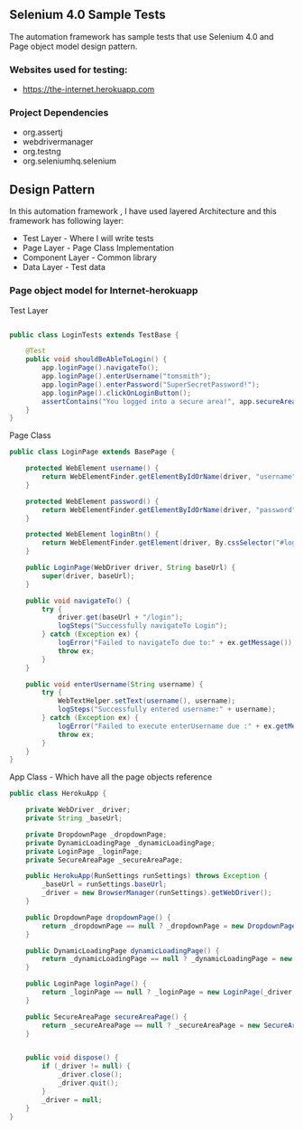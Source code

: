 ## Selenium 4.0 Sample Tests

The automation framework has sample tests that use Selenium 4.0 and Page object model design pattern.

### Websites used for testing:
- https://the-internet.herokuapp.com
### Project Dependencies
- org.assertj 
- webdrivermanager
- org.testng 
- org.seleniumhq.selenium 

## Design Pattern
In this automation framework , I have used layered Architecture and this framework has following layer:
- Test Layer - Where I will write tests
- Page Layer - Page Class Implementation 
- Component Layer - Common library 
- Data Layer - Test data 
### Page object model for Internet-herokuapp

Test Layer 

```java

public class LoginTests extends TestBase {

    @Test
    public void shouldBeAbleToLogin() {
        app.loginPage().navigateTo();
        app.loginPage().enterUsername("tomsmith");
        app.loginPage().enterPassword("SuperSecretPassword!");
        app.loginPage().clickOnLoginButton();
        assertContains("You logged into a secure area!", app.secureAreaPage().getFlashMessage());
    }
}
```

Page Class
```java
public class LoginPage extends BasePage {

    protected WebElement username() {
        return WebElementFinder.getElementByIdOrName(driver, "username", 30);
    }

    protected WebElement password() {
        return WebElementFinder.getElementByIdOrName(driver, "password", 30);
    }

    protected WebElement loginBtn() {
        return WebElementFinder.getElement(driver, By.cssSelector("#login > button"), 30);
    }

    public LoginPage(WebDriver driver, String baseUrl) {
        super(driver, baseUrl);
    }

    public void navigateTo() {
        try {
            driver.get(baseUrl + "/login");
            logSteps("Successfully navigateTo Login");
        } catch (Exception ex) {
            logError("Failed to navigateTo due to:" + ex.getMessage());
            throw ex;
        }
    }

    public void enterUsername(String username) {
        try {
            WebTextHelper.setText(username(), username);
            logSteps("Successfully entered username:" + username);
        } catch (Exception ex) {
            logError("Failed to execute enterUsername due :" + ex.getMessage());
            throw ex;
        }
    }
}
```

App Class - Which have all the page objects reference

```java
public class HerokuApp {

    private WebDriver _driver;
    private String _baseUrl;

    private DropdownPage _dropdownPage;
    private DynamicLoadingPage _dynamicLoadingPage;
    private LoginPage _loginPage;
    private SecureAreaPage _secureAreaPage;

    public HerokuApp(RunSettings runSettings) throws Exception {
        _baseUrl = runSettings.baseUrl;
        _driver = new BrowserManager(runSettings).getWebDriver();
    }

    public DropdownPage dropdownPage() {
        return _dropdownPage == null ? _dropdownPage = new DropdownPage(_driver, _baseUrl) : _dropdownPage;
    }

    public DynamicLoadingPage dynamicLoadingPage() {
        return _dynamicLoadingPage == null ? _dynamicLoadingPage = new DynamicLoadingPage(_driver, _baseUrl) : _dynamicLoadingPage;
    }

    public LoginPage loginPage() {
        return _loginPage == null ? _loginPage = new LoginPage(_driver, _baseUrl) : _loginPage;
    }

    public SecureAreaPage secureAreaPage() {
        return _secureAreaPage == null ? _secureAreaPage = new SecureAreaPage(_driver, _baseUrl) : _secureAreaPage;
    }


    public void dispose() {
        if (_driver != null) {
            _driver.close();
            _driver.quit();
        }
        _driver = null;
    }
}
```


